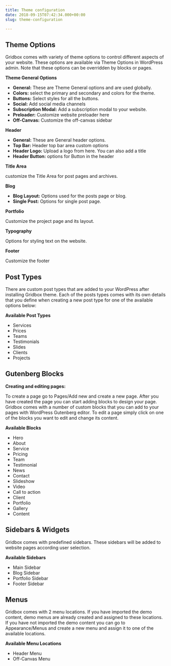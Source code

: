 ```yaml
---
title: Theme configuration
date: 2018-09-15T07:42:34.000+00:00
slug: theme-configuration

---
```

## Theme Options

Gridbox comes with variety of theme options to control different aspects of your website. These options are available via Theme Options in WordPress admin. Note that these options can be overridden by blocks or pages.

**Theme General Options**

* **General:** These are Theme General options and are used globally.
* **Colors:** select the primary and secondary and colors for the theme.
* **Buttons:** Select styles for all the buttons.
* **Social:** Add social media channels
* **Subscription Modal:** Add a subscription modal to your website.
* **Preloader:** Customize website preloader here
* **Off-Canvas:** Customize the off-canvas sidebar

**Header**

* **General:** These are General header options.
* **Top Bar:** Header top bar area custom options
* **Header Logo:** Upload a logo from here. You can also add a title
* **Header Button:** options for Button in the header

**Title Area**

customize the Title Area for post pages and archives.

**Blog**

* **Blog Layout:** Options used for the posts page or blog.
* **Single Post:** Options for single post page.

**Portfolio**

Customize the project page and its layout.

**Typography**

Options for styling text on the website.

**Footer**

Customize the footer

## Post Types

There are custom post types that are added to your WordPress after installing Gridbox theme. Each of the posts types comes with its own details that you define when creating a new post type for one of the available options below:

**Available Post Types**

* Services
* Prices
* Teams
* Testimonials
* Slides
* Clients
* Projects

## Gutenberg Blocks

**Creating and editing pages:**

To create a page go to Pages/Add new and create a new page. After you have created the page you can start adding blocks to design your page. Gridbox comes with a number of custom blocks that you can add to your pages with WordPress Gutenberg editor. To edit a page simply click on one of the blocks you want to edit and change its content.

**Available Blocks**

* Hero
* About
* Service
* Pricing
* Team
* Testimonial
* News
* Contact
* Slideshow
* Video
* Call to action
* Client
* Portfolio
* Gallery
* Content

## Sidebars & Widgets

Gridbox comes with predefined sidebars. These sidebars will be added to website pages according user selection.

**Available Sidebars**

* Main Sidebar
* Blog Sidebar
* Portfolio Sidebar
* Footer Sidebar

## Menus

Gridbox comes with 2 menu locations. If you have imported the demo content, demo menus are already created and assigned to these locations. If you have not imported the demo content you can go to Appearance/Menus and create a new menu and assign it to one of the available locations.

**Available Menu Locations**

* Header Menu
* Off-Canvas Menu